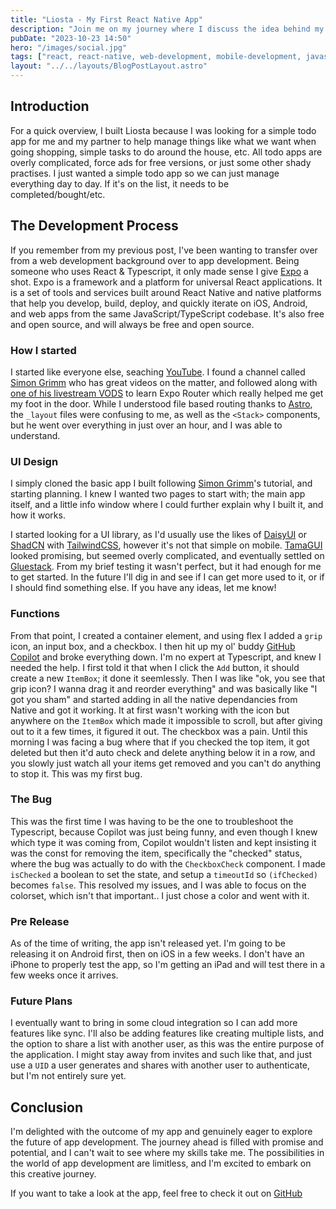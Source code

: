 ```yaml
---
title: "Liosta - My First React Native App"
description: "Join me on my journey where I discuss the idea behind my first ever app using react native, expo, typescript, and gluestack"
pubDate: "2023-10-23 14:50"
hero: "/images/social.jpg"
tags: ["react, react-native, web-development, mobile-development, javascript, typescript, native, react-native-web, react-native-dom, react-native-web-dom, react-native-web-dom"]
layout: "../../layouts/BlogPostLayout.astro"
---
```


## Introduction
For a quick overview, I built Liosta because I was looking for a simple todo app for me and my partner to help manage things like what we want when going shopping, simple tasks to do around the house, etc. All todo apps are overly complicated, force ads for free versions, or just some other shady practises. I just wanted a simple todo app so we can just manage everything day to day. If it's on the list, it needs to be completed/bought/etc.

## The Development Process
If you remember from my previous post, I've been wanting to transfer over from a web development background over to app development. Being someone who uses React & Typescript, it only made sense I give [Expo](https://expo.dev) a shot. Expo is a framework and a platform for universal React applications. It is a set of tools and services built around React Native and native platforms that help you develop, build, deploy, and quickly iterate on iOS, Android, and web apps from the same JavaScript/TypeScript codebase. It's also free and open source, and will always be free and open source.

### How I started
I started like everyone else, seaching [YouTube](https://youtube.com). I found a channel called [Simon Grimm](https://www.youtube.com/@galaxies_dev) who has great videos on the matter, and followed along with [one of his livestream VODS](https://www.youtube.com/live/IhzrgITqOWE?si=601eZQQZU2C83nNe) to learn Expo Router which really helped me get my foot in the door. While I understood file based routing thanks to [Astro](https://astro.build), the `_layout` files were confusing to me, as well as the `<Stack>` components, but he went over everything in just over an hour, and I was able to understand.

### UI Design
I simply cloned the basic app I built following [Simon Grimm](https://www.youtube.com/@galaxies_dev)'s tutorial, and starting planning. I knew I wanted two pages to start with; the main app itself, and a little info window where I could further explain why I built it, and how it works.

I started looking for a UI library, as I'd usually use the likes of [DaisyUI](https://daisyui.com) or [ShadCN](https://ui.shadcn.com) with [TailwindCSS](https://tailwindcss.com), however it's not that simple on mobile. [TamaGUI](https://tamagui.dev/) looked promising, but seemed overly complicated, and eventually settled on [Gluestack](https://www.gluestack.io/). From my brief testing it wasn't perfect, but it had enough for me to get started. In the future I'll dig in and see if I can get more used to it, or if I should find something else. If you have any ideas, let me know!

### Functions
From that point, I created a container element, and using flex I added a `grip` icon, an input box, and a checkbox. I then hit up my ol' buddy [GitHub Copilot](https://copilot.github.com) and broke everything down. I'm no expert at Typescript, and knew I needed the help. I first told it that when I click the `Add` button, it should create a new `ItemBox`; it done it seemlessly. Then I was like "ok, you see that grip icon? I wanna drag it and reorder everything" and was basically like "I got you sham" and started adding in all the native dependancies from Native and got it working. It at first wasn't working with the icon but anywhere on the `ItemBox` which made it impossible to scroll, but after giving out to it a few times, it figured it out.
The checkbox was a pain. Until this morning I was facing a bug where that if you checked the top item, it got deleted but then it'd auto check and delete anything below it in a row, and you slowly just watch all your items get removed and you can't do anything to stop it. This was my first bug.

### The Bug
This was the first time I was having to be the one to troubleshoot the Typescript, because Copilot was just being funny, and even though I knew which type it was coming from, Copilot wouldn't listen and kept insisting it was the const for removing the item, specifically the "checked" status, where the bug was actually to do with the `CheckboxCheck` component. I made `isChecked` a boolean to set the state, and setup a `timeoutId` so `(ifChecked)` becomes `false`. This resolved my issues, and I was able to focus on the colorset, which isn't that important.. I just chose a color and went with it.

### Pre Release
As of the time of writing, the app isn't released yet. I'm going to be releasing it on Android first, then on iOS in a few weeks. I don't have an iPhone to properly test the app, so I'm getting an iPad and will test there in a few weeks once it arrives.

### Future Plans
I eventually want to bring in some cloud integration so I can add more features like sync. I'll also be adding features like creating multiple lists, and the option to share a list with another user, as this was the entire purpose of the application. I might stay away from invites and such like that, and just use a `UID` a user generates and shares with another user to authenticate, but I'm not entirely sure yet.

## Conclusion
I'm delighted with the outcome of my app and genuinely eager to explore the future of app development. The journey ahead is filled with promise and potential, and I can't wait to see where my skills take me.
The possibilities in the world of app development are limitless, and I'm excited to embark on this creative journey.

If you want to take a look at the app, feel free to check it out on [GitHub](https://github.com/tommertom/liosta)